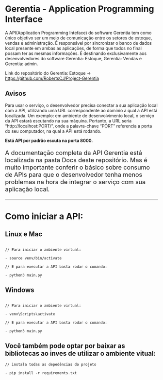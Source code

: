 # Gerentia - Application Programming Interface

A API(Application Programming Inteface) do software Gerentia tem como único objetivo ser um meio de comunicação entre os setores de estoque, vendas e administração. É responsável por sincronizar o banco de dados local presente em ambas as aplicações, de forma que todos no final possam ter as mesmas informações. É destinando exclusivamente aos desenvolvedores do software Gerentia: Estoque, Gerentia: Vendas e Gerentia: admin.

Link do repositório do Gerentia: Estoque -> https://github.com/RobertsCJ/Project-Gerentia

## Avisos

<p> Para usar o serviço, o desenvolvedor precisa conectar a sua aplicação local com a API, utilizando uma URL correspondente ao domínio a qual a API está localizada.
Um exemplo: em ambiente de desenvolvimento local, o serviço da API estará escutando na sua máquina. Portanto, a URL seria “http://localhost:PORT/”, onde a palavra-chave “PORT” referencia a porta do seu computador, na qual a API está rodando. </p>

<p><b>Está API por padrão escuta na porta 8000.</b></p>

<p style="font-size: 20px; ">A documentação completa da API Gerentia está localizada na pasta Docs deste repositório. Mas é muito importante conferir o básico sobre consumo de APIs para que o desenvolvedor tenha menos problemas na hora de integrar o serviço com sua aplicação local.</p>

<hr>

# Como iniciar a API:

## Linux e Mac

```

// Para iniciar o ambiente virtual:

- source venv/bin/activate 

// E para executar a API basta rodar o comando:

- python3 main.py 

```

## Windows

```

// Para iniciar o ambiente virtual:

- venv\Scripts\activate

// E para executar a API basta rodar o comando:

- python3 main.py 

```

## Você também pode optar por baixar as bibliotecas ao inves de utilizar o ambiente vitual:

```
// instala todas as depedências do projeto

- pip install -r requirements.txt
```

